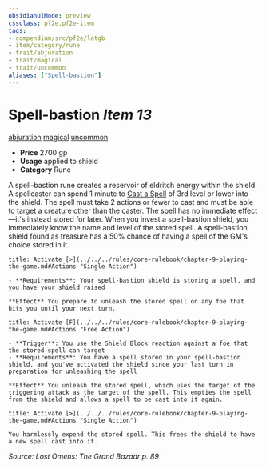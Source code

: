 ```yaml
---
obsidianUIMode: preview
cssclass: pf2e,pf2e-item
tags:
- compendium/src/pf2e/lotgb
- item/category/rune
- trait/abjuration
- trait/magical
- trait/uncommon
aliases: ["Spell-bastion"]
---
```

# Spell-bastion *Item 13*  
[abjuration](../../../Rules/traits/abjuration.md)  [magical](../../../Rules/traits/magical.md)  [uncommon](../../../Rules/traits/uncommon.md)  

- **Price** 2700 gp
- **Usage** applied to shield
- **Category** Rune

A spell-bastion rune creates a reservoir of eldritch energy within the shield. A spellcaster can spend 1 minute to [Cast a Spell](../../../Rules/actions/cast-a-spell.md) of 3rd level or lower into the shield. The spell must take 2 actions or fewer to cast and must be able to target a creature other than the caster. The spell has no immediate effect—it's instead stored for later. When you invest a spell-bastion shield, you immediately know the name and level of the stored spell. A spell-bastion shield found as treasure has a 50% chance of having a spell of the GM's choice stored in it.

```ad-embed-ability
title: Activate [>](../../../rules/core-rulebook/chapter-9-playing-the-game.md#Actions "Single Action")

- **Requirements**: Your spell-bastion shield is storing a spell, and you have your shield raised

**Effect** You prepare to unleash the stored spell on any foe that hits you until your next turn.
```

```ad-embed-ability
title: Activate [F](../../../rules/core-rulebook/chapter-9-playing-the-game.md#Actions "Free Action")

- **Trigger**: You use the Shield Block reaction against a foe that the stored spell can target
- **Requirements**: You have a spell stored in your spell-bastion shield, and you've activated the shield since your last turn in preparation for unleashing the spell

**Effect** You unleash the stored spell, which uses the target of the triggering attack as the target of the spell. This empties the spell from the shield and allows a spell to be cast into it again.
```

```ad-embed-ability
title: Activate [>](../../../rules/core-rulebook/chapter-9-playing-the-game.md#Actions "Single Action")

You harmlessly expend the stored spell. This frees the shield to have a new spell cast into it.
```

*Source: Lost Omens: The Grand Bazaar p. 89*
